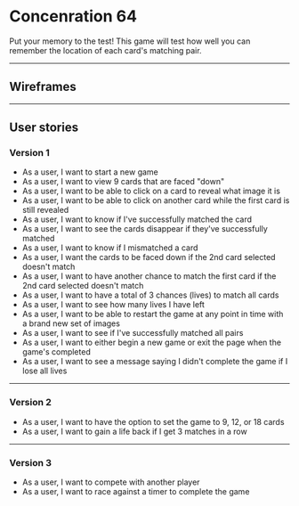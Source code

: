 # Concenration 64

Put your memory to the test! This game will test how well you can remember the location of each card's matching pair.

---

## Wireframes


---

## User stories

### Version 1

- As a user, I want to start a new game
- As a user, I want to view 9 cards that are faced "down"
- As a user, I want to be able to click on a card to reveal what image it is
- As a user, I want to be able to click on another card while the first card is still revealed
- As a user, I want to know if I've successfully matched the card
- As a user, I want to see the cards disappear if they've successfully matched
- As a user, I want to know if I mismatched a card 
- As a user, I want the cards to be faced down if the 2nd card selected doesn't match
- As a user, I want to have another chance to match the first card if the 2nd card selected doesn't match
- As a user, I want to have a total of 3 chances (lives) to match all cards
- As a user, I want to see how many lives I have left
- As a user, I want to be able to restart the game at any point in time with a brand new set of images
- As a user, I want to see if I've successfully matched all pairs
- As a user, I want to either begin a new game or exit the page when the game's completed
- As a user, I want to see a message saying I didn't complete the game if I lose all lives

---

### Version 2

- As a user, I want to have the option to set the game to 9, 12, or 18 cards
- As a user, I want to gain a life back if I get 3 matches in a row

---

### Version 3
- As a user, I want to compete with another player
- As a user, I want to race against a timer to complete the game